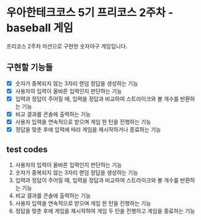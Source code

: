# 우아한테크코스 5기 프리코스 2주차 - baseball 게임  
프리코스 2주차 미션으로 구현한 숫자야구 게임입니다.  
  
## 구현할 기능들  
- [x] 숫자가 중복되지 않는 3자리 랜덤 정답을 생성하는 기능  
- [x] 사용자의 입력이 올바른 입력인지 판단하는 기능  
- [x] 입력과 정답이 주어질 때, 입력을 정답과 비교하여 스트라이크와 볼 개수를 반환하는 기능  
- [x] 비교 결과를 콘솔에 출력하는 기능  
- [x] 사용자 입력을 연속적으로 받으며 게임 한 턴을 진행하는 기능  
- [x] 정답을 맞춘 후에 입력에 따라 게임을 재시작하거나 종료하는 기능  
  
## test codes  
1. 사용자의 입력이 올바른 입력인지 판단하는 기능  
2. 숫자가 중복되지 않는 3자리 랜덤 정답을 생성하는 기능  
3. 입력과 정답이 주어질 때, 입력을 정답과 비교하여 스트라이크와 볼 개수를 반환하는 기능  
4. 비교 결과를 콘솔에 출력하는 기능  
5. 사용자 입력을 연속적으로 받으며 게임 한 턴을 진행하는 기능  
6. 정답을 맞춘 후에 게임을 재시작하여 게임 두 턴을 진행하고 게임을 종료하는 기능
